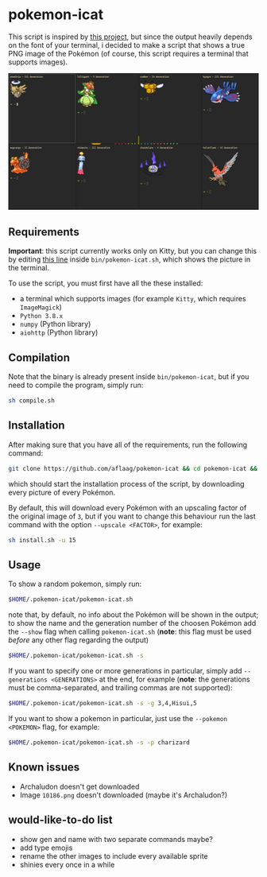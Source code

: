 # pokemon-icat

This script is inspired by [this project](https://gitlab.com/phoneybadger/pokemon-colorscripts), but since the output heavily depends on the font of your terminal, i decided to make a script that shows a true PNG image of the Pokémon (of course, this script requires a terminal that supports images).

![Screenshot](screenshot.png)

## Requirements

**Important**: this script currently works only on Kitty, but you can change this by editing [this line](bin/pokemon-icat.sh#L25) inside `bin/pokemon-icat.sh`, which shows the picture in the terminal.

To use the script, you must first have all the these installed:

- a terminal which supports images (for example `Kitty`, which requires `ImageMagick`)
- `Python 3.8.x`
- `numpy` (Python library)
- `aiohttp` (Python library)

## Compilation

Note that the binary is already present inside `bin/pokemon-icat`, but if you need to compile the program, simply run:

```sh
sh compile.sh
```

## Installation

After making sure that you have all of the requirements, run the following command:

```sh
git clone https://github.com/aflaag/pokemon-icat && cd pokemon-icat && sh install.sh
```

which should start the installation process of the script, by downloading every picture of every Pokémon.

By default, this will download every Pokémon with an upscaling factor of the original image of `3`, but if you want to change this behaviour run the last command with the option `--upscale <FACTOR>`, for example:

```sh
sh install.sh -u 15
```

## Usage

To show a random pokemon, simply run:

```sh
$HOME/.pokemon-icat/pokemon-icat.sh
```

note that, by default, no info about the Pokémon will be shown in the output; to show the name and the generation number of the choosen Pokémon add the `--show` flag when calling `pokemon-icat.sh` (**note**: this flag must be used _before_ any other flag regarding the output)

```sh
$HOME/.pokemon-icat/pokemon-icat.sh -s
```

If you want to specify one or more generations in particular, simply add `--generations <GENERATIONS>` at the end, for example (**note**: the generations must be comma-separated, and trailing commas are not supported):

```sh
$HOME/.pokemon-icat/pokemon-icat.sh -s -g 3,4,Hisui,5
```

If you want to show a pokemon in particular, just use the `--pokemon <POKEMON>` flag, for example:

```sh
$HOME/.pokemon-icat/pokemon-icat.sh -s -p charizard
```

## Known issues

- Archaludon doesn't get downloaded
- Image `10186.png` doesn't downloaded (maybe it's Archaludon?)

## would-like-to-do list

- show gen and name with two separate commands maybe?
- add type emojis
- rename the other images to include every available sprite
- shinies every once in a while

